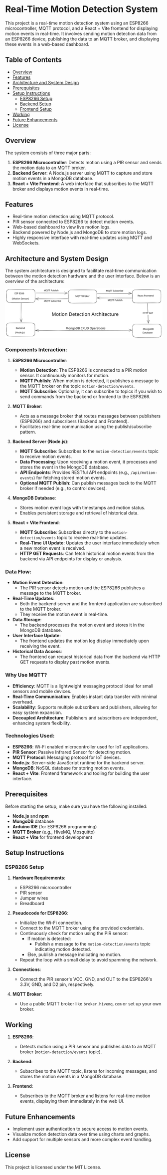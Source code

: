 # Real-Time Motion Detection System

This project is a real-time motion detection system using an ESP8266 microcontroller, MQTT protocol, and a React + Vite frontend for displaying motion events in real-time. It involves sending motion detection data from an ESP8266 device, publishing the data to an MQTT broker, and displaying these events in a web-based dashboard.

## Table of Contents
- [Overview](#overview)
- [Features](#features)
- [Architecture and System Design](#architecture-and-system-design)
- [Prerequisites](#prerequisites)
- [Setup Instructions](#setup-instructions)
  - [ESP8266 Setup](#esp8266-setup)
  - [Backend Setup](#backend-setup)
  - [Frontend Setup](#frontend-setup)
- [Working](#working)
- [Future Enhancements](#future-enhancements)
- [License](#license)

## Overview
The system consists of three major parts:
1. **ESP8266 Microcontroller**: Detects motion using a PIR sensor and sends the motion data to an MQTT broker.
2. **Backend Server**: A Node.js server using MQTT to capture and store motion events in a MongoDB database.
3. **React + Vite Frontend**: A web interface that subscribes to the MQTT broker and displays motion events in real-time.

## Features
- Real-time motion detection using MQTT protocol.
- PIR sensor connected to ESP8266 to detect motion events.
- Web-based dashboard to view live motion logs.
- Backend powered by Node.js and MongoDB to store motion logs.
- Highly responsive interface with real-time updates using MQTT and WebSockets.

## Architecture and System Design

The system architecture is designed to facilitate real-time communication between the motion detection hardware and the user interface. Below is an overview of the architecture:

![ARCHITECTURE](./assets/architecture.svg)

### Components Interaction:

1. **ESP8266 Microcontroller**:
   - **Motion Detection**: The ESP8266 is connected to a PIR motion sensor. It continuously monitors for motion.
   - **MQTT Publish**: When motion is detected, it publishes a message to the MQTT broker on the topic `motion-detection/events`.
   - **MQTT Subscribe**: Optionally, it can subscribe to topics if you wish to send commands from the backend or frontend to the ESP8266.

2. **MQTT Broker**:
   - Acts as a message broker that routes messages between publishers (ESP8266) and subscribers (Backend and Frontend).
   - Facilitates real-time communication using the publish/subscribe pattern.

3. **Backend Server (Node.js)**:
   - **MQTT Subscribe**: Subscribes to the `motion-detection/events` topic to receive motion events.
   - **Data Processing**: Upon receiving a motion event, it processes and stores the event in the MongoDB database.
   - **API Endpoints**: Provides RESTful API endpoints (e.g., `/api/motion-events`) for fetching stored motion events.
   - **Optional MQTT Publish**: Can publish messages back to the MQTT broker if needed (e.g., to control devices).

4. **MongoDB Database**:
   - Stores motion event logs with timestamps and motion status.
   - Enables persistent storage and retrieval of historical data.

5. **React + Vite Frontend**:
   - **MQTT Subscribe**: Subscribes directly to the `motion-detection/events` topic to receive real-time updates.
   - **Real-Time UI Update**: Updates the user interface immediately when a new motion event is received.
   - **HTTP GET Requests**: Can fetch historical motion events from the backend via API endpoints for display or analysis.

### Data Flow:

- **Motion Event Detection**:
  - The PIR sensor detects motion and the ESP8266 publishes a message to the MQTT broker.
- **Real-Time Updates**:
  - Both the backend server and the frontend application are subscribed to the MQTT broker.
  - They receive the motion event in real-time.
- **Data Storage**:
  - The backend processes the motion event and stores it in the MongoDB database.
- **User Interface Update**:
  - The frontend updates the motion log display immediately upon receiving the event.
- **Historical Data Access**:
  - The frontend can request historical data from the backend via HTTP GET requests to display past motion events.

### Why Use MQTT?

- **Efficiency**: MQTT is a lightweight messaging protocol ideal for small sensors and mobile devices.
- **Real-Time Communication**: Enables instant data transfer with minimal overhead.
- **Scalability**: Supports multiple subscribers and publishers, allowing for easy system expansion.
- **Decoupled Architecture**: Publishers and subscribers are independent, enhancing system flexibility.

### Technologies Used:

- **ESP8266**: Wi-Fi enabled microcontroller used for IoT applications.
- **PIR Sensor**: Passive Infrared Sensor for detecting motion.
- **MQTT Protocol**: Messaging protocol for IoT devices.
- **Node.js**: Server-side JavaScript runtime for the backend server.
- **MongoDB**: NoSQL database for storing motion events.
- **React + Vite**: Frontend framework and tooling for building the user interface.

## Prerequisites

Before starting the setup, make sure you have the following installed:
- **Node.js** and **npm**
- **MongoDB** database
- **Arduino IDE** (for ESP8266 programming)
- **MQTT Broker** (e.g., HiveMQ, Mosquitto)
- **React + Vite** for frontend development

## Setup Instructions

### ESP8266 Setup

1. **Hardware Requirements**:
   - ESP8266 microcontroller
   - PIR sensor
   - Jumper wires
   - Breadboard

2. **Pseudocode for ESP8266**:
   - Initialize the Wi-Fi connection.
   - Connect to the MQTT broker using the provided credentials.
   - Continuously check for motion using the PIR sensor:
     - If motion is detected:
       - Publish a message to the `motion-detection/events` topic indicating motion detected.
     - Else, publish a message indicating no motion.
   - Repeat the loop with a small delay to avoid spamming the network.

3. **Connections**:
   - Connect the PIR sensor's VCC, GND, and OUT to the ESP8266's 3.3V, GND, and D2 pin, respectively.

4. **MQTT Broker**:
   - Use a public MQTT broker like `broker.hivemq.com` or set up your own broker.

## Working

1. **ESP8266**:
   - Detects motion using a PIR sensor and publishes data to an MQTT broker (`motion-detection/events` topic).

2. **Backend**:
   - Subscribes to the MQTT topic, listens for incoming messages, and stores the motion events in a MongoDB database.

3. **Frontend**:
   - Subscribes to the MQTT broker and listens for real-time motion events, displaying them immediately in the web UI.

## Future Enhancements

- Implement user authentication to secure access to motion events.
- Visualize motion detection data over time using charts and graphs.
- Add support for multiple sensors and more complex event handling.

## License

This project is licensed under the MIT License.